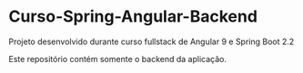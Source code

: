 # Curso-Spring-Angular-Backend
Projeto desenvolvido durante curso fullstack de Angular 9 e Spring Boot 2.2

Este repositório contém somente o backend da aplicação.
